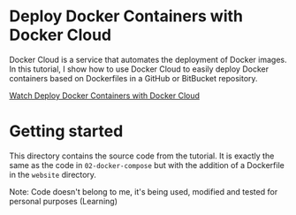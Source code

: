 # Deploy Docker Containers with Docker Cloud

Docker Cloud is a service that automates the deployment of Docker images.
In this tutorial, I show how to use Docker Cloud to easily deploy Docker containers based on Dockerfiles in a GitHub or BitBucket repository.

[Watch Deploy Docker Containers with Docker Cloud](https://youtu.be/F82K07NmRpk)

# Getting started

This directory contains the source code from the tutorial. It is exactly the same as the code in `02-docker-compose` but with the addition of a Dockerfile in the `website` directory.



Note: Code doesn't belong to me, it's being used, modified and tested for personal purposes (Learning)
